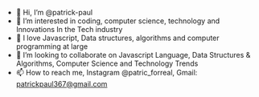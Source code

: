 - 👋 Hi, I’m @patrick-paul
- 👀 I’m interested in coding, computer science, technology and Innovations In the Tech industry 
- 🌱 I love Javascript, Data structures, algorithms and computer programming at large
- 💞️ I’m looking to collaborate on Javascript Language, Data Structures & Algorithms, Computer Science and Technology Trends
- 📫 How to reach me, Instagram @patric_forreal, Gmail: patrickpaul367@gmail.com 

<!---
patrick-paul/patrick-paul is a ✨ special ✨ repository because its `README.md` (this file) appears on your GitHub profile.
You can click the Preview link to take a look at your changes.
--->
